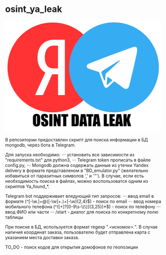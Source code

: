 # osint_ya_leak

![This is an image](https://github.com/RIGBY-RUT/osint_ya_leak/blob/adc9ce64757f4f15f316cd4c71381f9442ce6f0f/%D0%91%D0%B5%D0%B7%20%D0%B8%D0%BC%D0%B5%D0%BD%D0%B8.png)

В репозитории предоставлен скрипт для поиска информации в БД mongodb, через бота в Telegram.

Для запуска необходимо:
 ⋅⋅⋅ установить все зависимости из "requirements.txt" для python3, 
 ⋅⋅⋅ Telegram token прописать в файле config.py,
 ⋅⋅⋅ Mongodb должна содержать данные из утечки Yandex delivery в формате представленом в "BD_emulator.py" (желательно избавиться от паразитных символов ',' и '"'). В случае, если есть необходимость поиска в файлах, можно воспользоватся одним из скриптов Ya_found_*.

Telegram bot поддерживает вледующий тип запросов:
⋅⋅⋅ ввод email в формате (^[-\w\.]+@([-\w]+\.)+[-\w]{2,4}$) - поиск по email
⋅⋅⋅ ввод номера мобильного телефона (^([+]?[0-9\s-\(\)]{3,25})*$) - поиск по телефону
⋅⋅⋅ ввод ФИО или части 
⋅⋅⋅ /start - диалог для поиска по конкретному полю таблицы

При поиске в БД, используется формат regexp ".*<искомое>.*".
В случае наличия координат заказа, пользователю будет отправлена карта с указанием места доставки заказа.




TO_DO - поиск кодов для открытия домофонов по геопозиции
